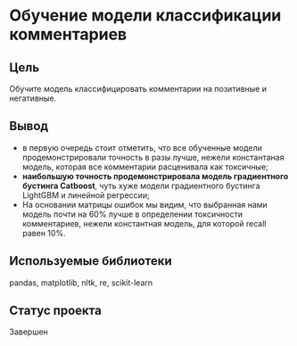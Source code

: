 # Обучение модели классификации комментариев

## Цель
Обучите модель классифицировать комментарии на позитивные и негативные.

## Вывод
 * в первую очередь стоит отметить, что все обученные модели продемонстрировали точность в разы лучше, нежели константаная модель, которая все комментарии расценивала как токсичные;
 * **наибольшую точность продемонстрировала модель градиентного бустинга Catboost**, чуть хуже модели градиентного бустинга LightGBM и линейной регрессии;
 * На основании матрицы ошибок мы видим, что выбранная нами модель почти на 60% лучше в определении токсичности комментариев, нежели константная модель, для которой recall равен 10%.

## Используемые библиотеки
pandas, matplotlib, nltk, re, scikit-learn

## Статус проекта
Завершен
